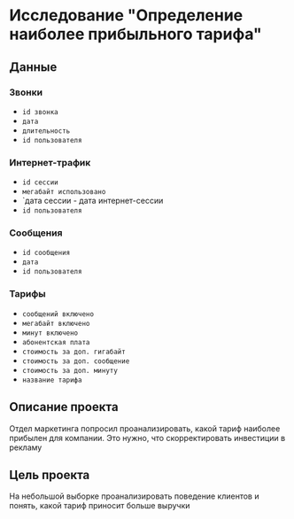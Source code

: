 # Исследование "Определение наиболее прибыльного тарифа"
## Данные
### Звонки
* `id звонка`
* `дата`
* `длительность`
* `id пользователя`
### Интернет-трафик
* `id сессии`
* `мегабайт использовано`
* `дата сессии - дата интернет-сессии
* `id пользователя`
### Сообщения
* `id сообщения`
* `дата`
* `id пользователя`
### Тарифы
* `сообщений включено`
* `мегабайт включено`
* `минут включено`
* `абонентская плата`
* `стоимость за доп. гигабайт`
* `стоимость за доп. сообщение`
* `стоимость за доп. минуту`
* `название тарифа`
## Описание проекта
Отдел маркетинга попросил проанализировать, какой тариф наиболее прибылен для компании. Это нужно, что скорректировать инвестиции в рекламу

## Цель проекта
На небольшой выборке проанализировать поведение клиентов и понять, какой тариф приносит больше выручки
